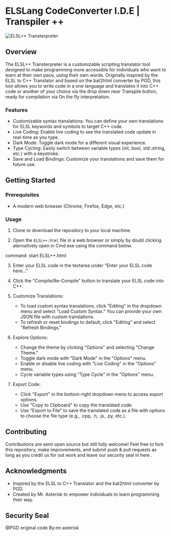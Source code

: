 # ELSLang CodeConverter I.D.E | Transpiler ++ 

![ELSL++ Transterpreter](https://gcdnb.pbrd.co/images/B6w5JQkpm0Ot.png?o=1)

## Overview

The ELSL++ Transterpreter is a customizable scripting translator tool designed to make programming more accessible for individuals who want to learn at their own pace, using their own words. Originally inspired by the ELSL to C++ Translator and based on the bat2html converter by PGD, this tool allows you to write code in a one language and translates it into C++ code or another of your choice via the drop down near Transpile button, ready for compilation via On the fly interpretation.

### Features

- Customizable syntax translations: You can define your own translations for ELSL keywords and symbols to target C++ code.
- Live Coding: Enable live coding to see the translated code update in real-time as you type.
- Dark Mode: Toggle dark mode for a different visual experience.
- Type Cycling: Easily switch between variable types (int, bool, std::string, etc.) with a keystroke.
- Save and Load Bindings: Customize your translations and save them for future use.

## Getting Started

### Prerequisites

- A modern web browser (Chrome, Firefox, Edge, etc.)

### Usage

1. Clone or download the repository to your local machine.

2. Open the `ELSL++.html` file in a web browser or simply by doubl clicking aternatively open in Cmd.exe using the command below.

 command: start ELSL++.html

3. Enter your ELSL code in the textarea under "Enter your ELSL code here..."

4. Click the "Compile/Re-Compile" button to translate your ELSL code into C++.

5. Customize Translations:
   - To load custom syntax translations, click "Editing" in the dropdown menu and select "Load Custom Syntax." You can provide your own JSON file with custom translations.
   - To refresh or reset bindings to default, click "Editing" and select "Refresh Bindings."

6. Explore Options:
   - Change the theme by clicking "Options" and selecting "Change Theme."
   - Toggle dark mode with "Dark Mode" in the "Options" menu.
   - Enable or disable live coding with "Live Coding" in the "Options" menu.
   - Cycle variable types using "Type Cycle" in the "Options" menu.

7. Export Code:
   - Click "Export" in the bottom-right dropdown menu to access export options.
   - Use "Copy to Clipboard" to copy the translated code.
   - Use "Export to File" to save the translated code as a file with options to choose the file type (e.g., .cpp, .h, .js, .py, etc.).

## Contributing

Contributions are semi open source but still fully welcome! Feel free to fork this repository, make improvements, and submit push & pull requests as long as you credit us for out work and leave our security seal in here .



## Acknowledgments

- Inspired by the ELSL to C++ Translator and the bat2html converter by PGD.
- Created by Mr. Asterisk to empower individuals to learn programming their way.

## Security Seal
@PGD original code By:mr.asterisk
